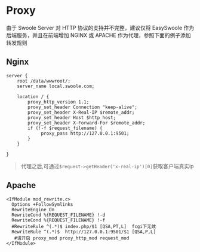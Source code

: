 # Proxy
由于 Swoole Server 对 HTTP 协议的支持并不完整，建议仅将 EasySwoole 作为后端服务，并且在前端增加 NGINX 或 APACHE 作为代理，参照下面的例子添加转发规则

## Nginx
```
server {
    root /data/wwwroot/;
    server_name local.swoole.com;
    
    location / {
        proxy_http_version 1.1;
        proxy_set_header Connection "keep-alive";
        proxy_set_header X-Real-IP $remote_addr;
        proxy_set_header Host $http_host;
        proxy_set_header X-Forward-For $remote_addr;
        if (!-f $request_filename) {
             proxy_pass http://127.0.0.1:9501;
        }
    }
    
}
```
> 代理之后,可通过`$request->getHeader('x-real-ip')[0]`获取客户端真实ip 
## Apache
```
<IfModule mod_rewrite.c>
  Options +FollowSymlinks
  RewriteEngine On
  RewriteCond %{REQUEST_FILENAME} !-d
  RewriteCond %{REQUEST_FILENAME} !-f
  #RewriteRule ^(.*)$ index.php/$1 [QSA,PT,L]  fcgi下无效
  RewriteRule ^(.*)$  http://127.0.0.1:9501/$1 [QSA,P,L]
   #请开启 proxy_mod proxy_http_mod request_mod
</IfModule>
```

